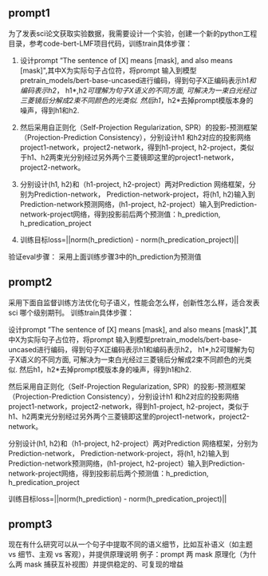 ## prompt1
为了发表sci论文获取实验数据，我需要设计一个实验，创建一个新的python工程目录，参考code-bert-LMF项目代码，训练train具体步骤：
1.  设计prompt ”The sentence of [X] means [mask], and also means [mask]",其中X为实际句子占位符，将prompt 输入到模型pretrain_models/bert-base-uncased进行编码，得到句子X正编码表示h1*和编码表示h2*， h1*,h2*可理解为句子X语义的不同方面, 可解决为一束白光经过三菱镜后分解成2束不同颜色的光类似. 然后h1*，h2*去掉prompt模版本身的噪声，得到h1和h2.

2. 然后采用自正则化（Self-Projection Regularization, SPR）的投影-预测框架（Projection-Prediction Consistency），分别设计h1 和h2对应的投影网络project1-network，project2-network，得到h1-project, h2-project，类似于h1、h2两束光分别经过另外两个三菱镜即这里的project1-network，project2-network。

3. 分别设计(h1, h2)和（h1-project, h2-project）两对Prediction 网络框架，分别为Prediction-network， Prediction-network-project，将(h1, h2)输入到Prediction-network预测网络，(h1-project, h2-project）输入到Prediction-network-project网络，得到投影前后两个预测值：h_prediction, h_predication_project

4. 训练目标loss=||norm(h_prediction) - norm(h_predication_project)||

验证eval步骤：
采用上面训练步骤3中的h_prediction为预测值

## prompt2
采用下面自监督训练方法优化句子语义，性能会怎么样，创新性怎么样，适合发表sci 哪个级别期刊。 训练train具体步骤：

设计prompt ”The sentence of [X] means [mask], and also means [mask]",其中X为实际句子占位符，将prompt 输入到模型pretrain_models/bert-base-uncased进行编码，得到句子X正编码表示h1和编码表示h2， h1*,h2可理解为句子X语义的不同方面, 可解决为一束白光经过三菱镜后分解成2束不同颜色的光类似. 然后h1，h2*去掉prompt模版本身的噪声，得到h1和h2.

然后采用自正则化（Self-Projection Regularization, SPR）的投影-预测框架（Projection-Prediction Consistency），分别设计h1 和h2对应的投影网络project1-network，project2-network，得到h1-project, h2-project，类似于h1、h2两束光分别经过另外两个三菱镜即这里的project1-network，project2-network。

分别设计(h1, h2)和（h1-project, h2-project）两对Prediction 网络框架，分别为Prediction-network， Prediction-network-project，将(h1, h2)输入到Prediction-network预测网络，(h1-project, h2-project）输入到Prediction-network-project网络，得到投影前后两个预测值：h_prediction, h_predication_project

训练目标loss=||norm(h_prediction) - norm(h_predication_project)||

## prompt3
现在有什么研究可以从一个句子中提取不同的语义细节，比如互补语义（如主题 vs 细节、主观 vs 客观），并提供原理说明
例子：prompt 两 mask 原理化（为什么两 mask 捕获互补视图）并提供稳定的、可复现的增益